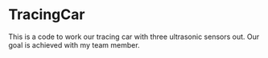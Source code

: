 # TracingCar

This is a code to work our tracing car with three ultrasonic sensors out. Our goal is achieved with my team member. 
